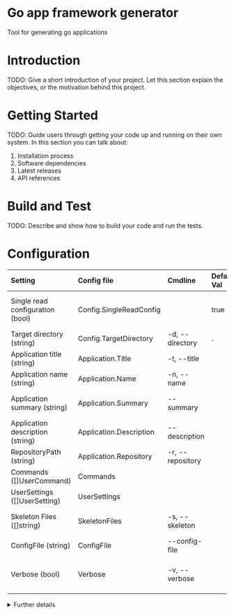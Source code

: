 [comment]: <> ( Generated 2021-06-23 15:07:34 by go-framework v1.21.0 )

# Go app framework generator

Tool for generating go applications

# Introduction

TODO: Give a short introduction of your project. Let this section explain the objectives, or the motivation behind this project.

# Getting Started

TODO: Guide users through getting your code up and running on their own system. In this section you can talk about:

1. Installation process
2. Software dependencies
3. Latest releases
4. API references

# Build and Test

TODO: Describe and show how to build your code and run the tests.

# Configuration

[comment]: <> ( SECTION-START: ConfigTable )

| Setting | Config file | Cmdline | Default Val | Applies to | Description |
| :------ | :---------- | :------ | :---------- | :--------- | :---------- |
| Single read configuration (bool) | Config.SingleReadConfig |  | true | generate | Configuration is only read once (at startup) |
| Target directory (string) | Config.TargetDirectory | -d, --directory | . | generate | Target directory |
| Application title (string) | Application.Title | -t, --title |  | generate | Name of application |
| Application name (string) | Application.Name | -n, --name |  | generate | Name of application |
| Application summary (string) | Application.Summary | --summary |  | generate | Summary description of application |
| Application description (string) | Application.Description | --description |  | generate | Description of application |
| RepositoryPath (string) | Application.Repository | -r, --repository |  | generate | Path to repository |
| Commands ([]UserCommand) | Commands |  |  | generate | Commands to add |
| UserSettings ([]UserSetting) | UserSettings |  |  | generate | Settings to add |
| Skeleton Files ([]string) | SkeletonFiles | -s, --skeleton |  | generate, list/skeletons | File(s) with skeleton definitions |
| ConfigFile (string) | ConfigFile | --config-file |  | all | Alternate config file |
| Verbose (bool) | Verbose | -v, --verbose |  | all | Generate more detailed output |

<details>
  <summary>Further details</summary>
Config file ids with a dot can be "scoped"<br>
e.g. "a.b.c" can be added to config file as:<br>

### yaml

```yaml
a:
  b:
    c: "value"
```

### json

```json
{
  "a": {
    "b": {
      "c": "value"
    }
  }
}
```

</details>

[comment]: <> ( SECTION-END )
